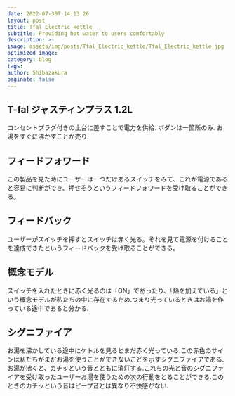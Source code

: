 ```yaml
---
date: 2022-07-30T 14:13:26
layout: post
title: Tfal Electric kettle
subtitle: Providing hot water to users comfortably
description: >-
image: assets/img/posts/Tfal_Electric_kettle/Tfal_Electric_kettle.jpg
optimized_image: 
category: blog
tags: 
author: Shibazakura
paginate: false
---
```


## T-fal ジャスティンプラス 1.2L

コンセントプラグ付きの土台に差すことで電力を供給.
ボダンは一箇所のみ.
お湯をすぐに沸かすことが売り.

## フィードフォワード

この製品を見た時にユーザーは一つだけあるスイッチをみて、これが電源であると容易に判断ができ、押せそうというフィードフォワードを受け取ることができる。

## フィードバック

ユーザーがスイッチを押すとスイッチは赤く光る。それを見て電源を付けることを達成できたというフィードバックを受け取ることができる。

## 概念モデル

スイッチを入れたときに赤く光るのは「ON」であったり、「熱を加えている」という概念モデルが私たちの中に存在するため.つまり光っているときはお湯を作っている途中であると分かる.

## シグニファイア

お湯を沸かしている途中にケトルを見るとまだ赤く光っている.この赤色のサインは私たちがまだお湯を使うことができないことを示すシグニファイアである.
お湯が沸くと、カチッという音とともに消灯する.これらの光と音のシグニファイアを受け取ったユーザーお湯を使うための次の行動をとることができる.このときのカチッという音はピープ音とは異なり不快感がない.